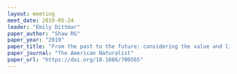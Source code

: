 ```yaml
---
layout: meeting
meet_date: 2019-05-24
leader: "Emily Dittmar"
paper_author: "Shaw RG"
paper_year: "2019"
paper_title: "From the past to the future: considering the value and limits of evolutionary prediction"
paper_journal: "The American Naturalist"
paper_url: "https://doi.org/10.1086/700565"
---
```

